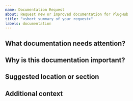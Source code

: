 ```yaml
---
name: Documentation Request
about: Request new or improved documentation for PlugHub
title: "<short summary of your request>"
labels: documentation
---
```


## What documentation needs attention?

<!--
Describe what is missing, unclear, or needs improvement in the documentation.
Be as specific as possible (e.g., "Getting Started guide is missing setup steps for Linux," "API reference for PluginServiceProvider is unclear," "No documentation for custom page plugins," etc.)
-->

## Why is this documentation important?

<!--
Explain why this documentation is needed.
Is it blocking your work? Would it help new contributors? Is it a frequently asked question?
-->

## Suggested location or section

<!--
If you know where this documentation should go (e.g., docs/README.md, Wiki, specific guide), mention it here.
If unsure, just say so.
-->

## Additional context

<!--
Add any other context, screenshots, links, or examples that might help clarify your request.
If you have suggestions for the content, you can include them here.
-->
